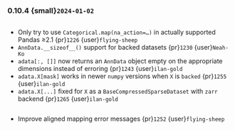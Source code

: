 ### 0.10.4 {small}`2024-01-02`

```{rubric} Bugfix
```
* Only try to use `Categorical.map(na_action=…)` in actually supported Pandas ≥2.1 {pr}`1226` {user}`flying-sheep`
* `AnnData.__sizeof__()` support for backed datasets {pr}`1230` {user}`Neah-Ko`
* `adata[:, []]` now returns an `AnnData` object empty on the appropriate dimensions instead of erroring {pr}`1243` {user}`ilan-gold`
* `adata.X[mask]` works in newer `numpy` versions when `X` is `backed` {pr}`1255` {user}`ilan-gold`
* `adata.X[...]` fixed for `X` as a `BaseCompressedSparseDataset` with `zarr` backend {pr}`1265` {user}`ilan-gold`

```{rubric} Documentation
```
* Improve aligned mapping error messages {pr}`1252` {user}`flying-sheep`
